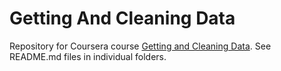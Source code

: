 Getting And Cleaning Data
=========================

Repository for Coursera course [Getting and Cleaning Data](https://class.coursera.org/getdata-016). See README.md files in individual folders.